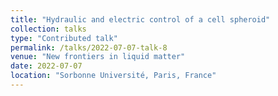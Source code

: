 ```yaml
---
title: "Hydraulic and electric control of a cell spheroid"
collection: talks
type: "Contributed talk"
permalink: /talks/2022-07-07-talk-8
venue: "New frontiers in liquid matter"
date: 2022-07-07
location: "Sorbonne Université, Paris, France"
---
```

